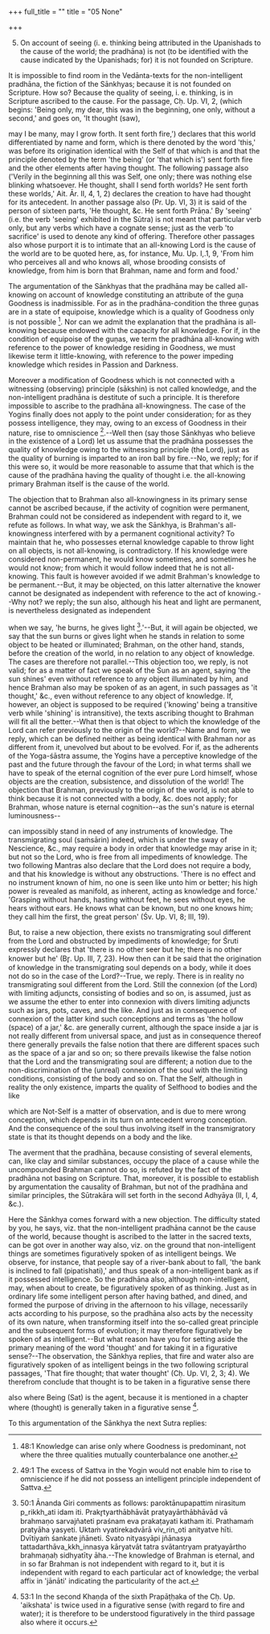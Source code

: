 +++
full_title = ""
title = "05 None"

+++


5. On account of seeing (i. e. thinking being attributed in the Upanishads to the cause of the world; the pradhāna) is not (to be identified with the cause indicated by the Upanishads; for) it is not founded on Scripture.

It is impossible to find room in the Vedānta-texts for the non-intelligent pradhāna, the fiction of the Sānkhyas; because it is not founded on Scripture. How so? Because the quality of seeing, i. e. thinking, is in Scripture ascribed to the cause. For the passage, Cḥ. Up. VI, 2, (which begins: 'Being only, my dear, this was in the beginning, one only, without a second,' and goes on, 'It thought (saw),

may I be many, may I grow forth. It sent forth fire,') declares that this world differentiated by name and form, which is there denoted by the word 'this,' was before its origination identical with the Self of that which is and that the principle denoted by the term 'the being' (or 'that which is') sent forth fire and the other elements after having thought. The following passage also ('Verily in the beginning all this was Self, one only; there was nothing else blinking whatsoever. He thought, shall I send forth worlds? He sent forth these worlds,' Ait. Ār. II, 4, 1, 2) declares the creation to have had thought for its antecedent. In another passage also (Pr. Up. VI, 3) it is said of the person of sixteen parts, 'He thought, &c. He sent forth Prāṇa.' By 'seeing' (i.e. the verb 'seeing' exhibited in the Sūtra) is not meant that particular verb only, but any verbs which have a cognate sense; just as the verb 'to sacrifice' is used to denote any kind of offering. Therefore other passages also whose purport it is to intimate that an all-knowing Lord is the cause of the world are to be quoted here, as, for instance, Mu. Up. I,.1, 9, 'From him who perceives all and who knows all, whose brooding consists of knowledge, from him is born that Brahman, name and form and food.'

The argumentation of the Sānkhyas that the pradhāna may be called all-knowing on account of knowledge constituting an attribute of the guṇa Goodness is inadmissible. For as in the pradhāna-condition the three guṇas are in a state of equipoise, knowledge which is a quality of Goodness only is not possible [^fn_95]. Nor can we admit the explanation that the pradhāna is all-knowing because endowed with the capacity for all knowledge. For if, in the condition of equipoise of the guṇas, we term the pradhāna all-knowing with reference to the power of knowledge residing in Goodness, we must likewise term it little-knowing, with reference to the power impeding knowledge which resides in Passion and Darkness.

[^fn_95]: 48:1 Knowledge can arise only where Goodness is predominant, not where the three qualities mutually counterbalance one another.

 Moreover a modification of Goodness which is not connected with a witnessing (observing) principle (sākshin) is not called knowledge, and the non-intelligent pradhāna is destitute of such a principle. It is therefore impossible to ascribe to the pradhāna all-knowingness. The case of the Yogins finally does not apply to the point under consideration; for as they possess intelligence, they may, owing to an excess of Goodness in their nature, rise to omniscience [^fn_96].--Well then (say those Sānkhyas who believe in the existence of a Lord) let us assume that the pradhāna possesses the quality of knowledge owing to the witnessing principle (the Lord), just as the quality of burning is imparted to an iron ball by fire.--No, we reply; for if this were so, it would be more reasonable to assume that that which is the cause of the pradhāna having the quality of thought i.e. the all-knowing primary Brahman itself is the cause of the world.

[^fn_96]: 49:1 The excess of Sattva in the Yogin would not enable him to rise to omniscience if he did not possess an intelligent principle independent of Sattva.

The objection that to Brahman also all-knowingness in its primary sense cannot be ascribed because, if the activity of cognition were permanent, Brahman could not be considered as independent with regard to it, we refute as follows. In what way, we ask the Sānkhya, is Brahman's all-knowingness interfered with by a permanent cognitional activity? To maintain that he, who possesses eternal knowledge capable to throw light on all objects, is not all-knowing, is contradictory. If his knowledge were considered non-permanent, he would know sometimes, and sometimes he would not know; from which it would follow indeed that he is not all-knowing. This fault is however avoided if we admit Brahman's knowledge to be permanent.--But, it may be objected, on this latter alternative the knower cannot be designated as independent with reference to the act of knowing.--Why not? we reply; the sun also, although his heat and light are permanent, is nevertheless designated as independent

when we say, 'he burns, he gives light [^fn_97].'--But, it will again be objected, we say that the sun burns or gives light when he stands in relation to some object to be heated or illuminated; Brahman, on the other hand, stands, before the creation of the world, in no relation to any object of knowledge. The cases are therefore not parallel.--This objection too, we reply, is not valid; for as a matter of fact we speak of the Sun as an agent, saying 'the sun shines' even without reference to any object illuminated by him, and hence Brahman also may be spoken of as an agent, in such passages as 'it thought,' &c., even without reference to any object of knowledge. If, however, an object is supposed to be required ('knowing' being a transitive verb while 'shining' is intransitive), the texts ascribing thought to Brahman will fit all the better.--What then is that object to which the knowledge of the Lord can refer previously to the origin of the world?--Name and form, we reply, which can be defined neither as being identical with Brahman nor as different from it, unevolved but about to be evolved. For if, as the adherents of the Yoga-śāstra assume, the Yogins have a perceptive knowledge of the past and the future through the favour of the Lord; in what terms shall we have to speak of the eternal cognition of the ever pure Lord himself, whose objects are the creation, subsistence, and dissolution of the world! The objection that Brahman, previously to the origin of the world, is not able to think because it is not connected with a body, &c. does not apply; for Brahman, whose nature is eternal cognition--as the sun's nature is eternal luminousness--

[^fn_97]: 50:1 Ānanda Giri comments as follows: paroktānupapattim nirasitum p_rikkh_ati idam iti. Prakr̥tyarthābhāvāt pratyayārthābhāvād vā brahmaṇo sarvajñateti praśnam eva prakaṭayati katham iti. Prathamaṁ pratyāha yasyeti. Uktaṁ vyatirekadvārā viv_rin_oti anityatve hīti. Dvītiyaṁ śankate jñāneti. Svato nityasyāpi jñānasya tattadarthāva_kkh_innasya kāryatvāt tatra svātantryam pratyayārtho brahmaṇaḥ sidhyatīty āha.--The knowledge of Brahman is eternal, and in so far Brahman is not independent with regard to it, but it is independent with regard to each particular act of knowledge; the verbal affix in 'jānāti' indicating the particularity of the act.

can impossibly stand in need of any instruments of knowledge. The transmigrating soul (saṁsārin) indeed, which is under the sway of Nescience, &c., may require a body in order that knowledge may arise in it; but not so the Lord, who is free from all impediments of knowledge. The two following Mantras also declare that the Lord does not require a body, and that his knowledge is without any obstructions. 'There is no effect and no instrument known of him, no one is seen like unto him or better; his high power is revealed as manifold, as inherent, acting as knowledge and force.' 'Grasping without hands, hasting without feet, he sees without eyes, he hears without ears. He knows what can be known, but no one knows him; they call him the first, the great person' (Śv. Up. VI, 8; III, 19).

But, to raise a new objection, there exists no transmigrating soul different from the Lord and obstructed by impediments of knowledge; for Śruti expressly declares that 'there is no other seer but he; there is no other knower but he' (Br̥. Up. Ill, 7, 23). How then can it be said that the origination of knowledge in the transmigrating soul depends on a body, while it does not do so in the case of the Lord?--True, we reply. There is in reality no transmigrating soul different from the Lord. Still the connexion (of the Lord) with limiting adjuncts, consisting of bodies and so on, is assumed, just as we assume the ether to enter into connexion with divers limiting adjuncts such as jars, pots, caves, and the like. And just as in consequence of connexion of the latter kind such conceptions and terms as 'the hollow (space) of a jar,' &c. are generally current, although the space inside a jar is not really different from universal space, and just as in consequence thereof there generally prevails the false notion that there are different spaces such as the space of a jar and so on; so there prevails likewise the false notion that the Lord and the transmigrating soul are different; a notion due to the non-discrimination of the (unreal) connexion of the soul with the limiting conditions, consisting of the body and so on. That the Self, although in reality the only existence, imparts the quality of Selfhood to bodies and the like

which are Not-Self is a matter of observation, and is due to mere wrong conception, which depends in its turn on antecedent wrong conception. And the consequence of the soul thus involving itself in the transmigratory state is that its thought depends on a body and the like.

The averment that the pradhāna, because consisting of several elements, can, like clay and similar substances, occupy the place of a cause while the uncompounded Brahman cannot do so, is refuted by the fact of the pradhāna not basing on Scripture. That, moreover, it is possible to establish by argumentation the causality of Brahman, but not of the pradhāna and similar principles, the Sūtrakāra will set forth in the second Adhyāya (II, I, 4, &c.).

Here the Sānkhya comes forward with a new objection. The difficulty stated by you, he says, viz. that the non-intelligent pradhāna cannot be the cause of the world, because thought is ascribed to the latter in the sacred texts, can be got over in another way also, viz. on the ground that non-intelligent things are sometimes figuratively spoken of as intelligent beings. We observe, for instance, that people say of a river-bank about to fall, 'the bank is inclined to fall (pipatishati),' and thus speak of a non-intelligent bank as if it possessed intelligence. So the pradhāna also, although non-intelligent, may, when about to create, be figuratively spoken of as thinking. Just as in ordinary life some intelligent person after having bathed, and dined, and formed the purpose of driving in the afternoon to his village, necessarily acts according to his purpose, so the pradhāna also acts by the necessity of its own nature, when transforming itself into the so-called great principle and the subsequent forms of evolution; it may therefore figuratively be spoken of as intelligent.--But what reason have you for setting aside the primary meaning of the word 'thought' and for taking it in a figurative sense?--The observation, the Sānkhya replies, that fire and water also are figuratively spoken of as intelligent beings in the two following scriptural passages, 'That fire thought; that water thought' (Cḥ. Up. VI, 2, 3; 4). We therefrom conclude that thought is to be taken in a figurative sense there

also where Being (Sat) is the agent, because it is mentioned in a chapter where (thought) is generally taken in a figurative sense [^fn_98].

[^fn_98]: 53:1 In the second Khaṇḍa of the sixth Prapāṭḥaka of the Cḥ. Up. 'aikshata' is twice used in a figurative sense (with regard to fire and water); it is therefore to be understood figuratively in the third passage also where it occurs.

To this argumentation of the Sānkhya the next Sutra replies:


